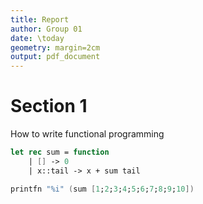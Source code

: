 ```yaml
---
title: Report
author: Group 01
date: \today
geometry: margin=2cm
output: pdf_document
---
```


# Section 1
How to write functional programming 

```fsharp
let rec sum = function
    | [] -> 0
    | x::tail -> x + sum tail

printfn "%i" (sum [1;2;3;4;5;6;7;8;9;10])
```


